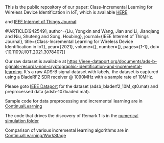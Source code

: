 This is the public repository of our paper: Class-Incremental Learning for Wireless Device Identification in IoT, which is available [HERE](Class_incremental_learning_for_device_identification_in_IoT_IoT_16942_2021.pdf)

and [IEEE Internet of Things Journal](https://ieeexplore.ieee.org/document/9425491)

@ARTICLE{9425491,
  author={Liu, Yongxin and Wang, Jian and Li, Jianqiang and Niu, Shuteng and Song, Houbing},
  journal={IEEE Internet of Things Journal}, 
  title={Class-Incremental Learning for Wireless Device Identification in IoT}, 
  year={2021},
  volume={},
  number={},
  pages={1-1},
  doi={10.1109/JIOT.2021.3078407}}

Our raw dataset is available at https://ieee-dataport.org/documents/ads-b-signals-records-non-cryptographic-identification-and-incremental-learning.
It's a raw ADS-B signal dataset with labels, the dataset is captured using a BladeRF2 SDR receiver @ 1090MHz with a sample rate of 10MHz.

Please goto [IEEE Dataport](https://ieee-dataport.org/documents/ads-b-signals-records-non-cryptographic-identification-and-incremental-learning) for the dataset (adsb_bladerf2_10M_qt0.mat) and preprocessed data (adsb-107loaded.mat).

Sample code for data preprocessing and incremental learning are in [ContinualLearning](https://github.com/pcwhy/CSIL/tree/main/ContinualLearning)

The code that drives the discovery of Remark 1 is in the [numerical simulation folder](https://github.com/pcwhy/CSIL/tree/main/numericalSimOfDoC)

Comparison of various incremental learning algorithms are in [ContinualLearning/WorkStage](https://github.com/pcwhy/CSIL/tree/main/ContinualLearning/WorkStage)
